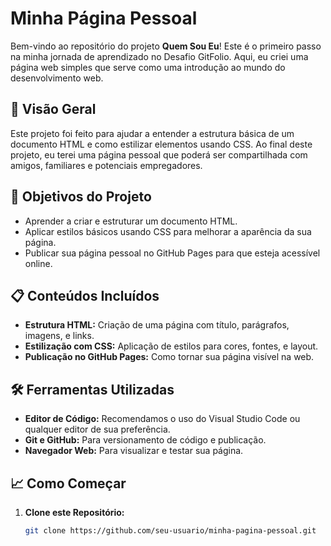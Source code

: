 # Minha Página Pessoal

Bem-vindo ao repositório do projeto **Quem Sou Eu**! Este é o primeiro passo na minha jornada de aprendizado no Desafio GitFolio. Aqui, eu criei uma página web simples que serve como uma introdução ao mundo do desenvolvimento web.

## 🌟 Visão Geral

Este projeto foi feito para ajudar a entender a estrutura básica de um documento HTML e como estilizar elementos usando CSS. Ao final deste projeto, eu terei uma página pessoal que poderá ser compartilhada com amigos, familiares e potenciais empregadores.

## 🚀 Objetivos do Projeto

- Aprender a criar e estruturar um documento HTML.
- Aplicar estilos básicos usando CSS para melhorar a aparência da sua página.
- Publicar sua página pessoal no GitHub Pages para que esteja acessível online.

## 📋 Conteúdos Incluídos

- **Estrutura HTML:** Criação de uma página com título, parágrafos, imagens, e links.
- **Estilização com CSS:** Aplicação de estilos para cores, fontes, e layout.
- **Publicação no GitHub Pages:** Como tornar sua página visível na web.

## 🛠️ Ferramentas Utilizadas

- **Editor de Código:** Recomendamos o uso do Visual Studio Code ou qualquer editor de sua preferência.
- **Git e GitHub:** Para versionamento de código e publicação.
- **Navegador Web:** Para visualizar e testar sua página.

## 📈 Como Começar

1. **Clone este Repositório:**
   ```bash
   git clone https://github.com/seu-usuario/minha-pagina-pessoal.git
